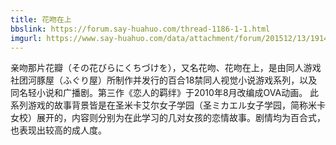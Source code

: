 ```yaml
---
title: 花吻在上
bbslink: https://forum.say-huahuo.com/thread-1186-1-1.html
imgurl: https://www.say-huahuo.com/data/attachment/forum/201512/13/191437a1end0ezm311s11i.png
---
```


亲吻那片花瓣（その花びらにくちづけを），又名花吻、花吻在上，是由同人游戏社团河豚屋（ふぐり屋）所制作并发行的百合18禁同人视觉小说游戏系列，以及同名轻小说和广播剧。第三作《恋人的羁绊》于2010年8月改编成OVA动画。
此系列游戏的故事背景皆是在圣米卡艾尔女子学园（圣ミカエル女子学园，简称米卡女校）展开的，内容则分别为在此学习的几对女孩的恋情故事。剧情均为百合式，也表现出较高的成人度。<!--more-->
